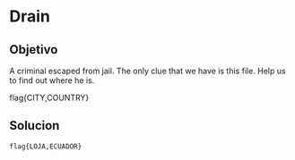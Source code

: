 # Drain

## Objetivo
A criminal escaped from jail. The only clue that we have is this file. Help us to find out where he is.

flag{CITY,COUNTRY}

## Solucion
```bandera
flag{LOJA,ECUADOR}
```
